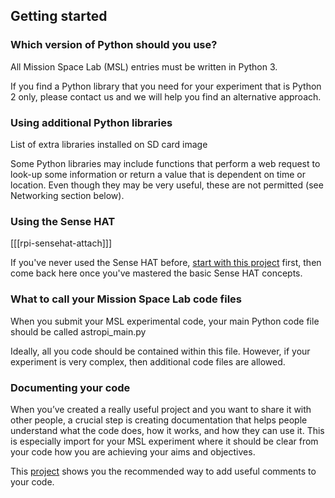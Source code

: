 ## Getting started

### Which version of Python should you use?

All Mission Space Lab (MSL) entries must be written in Python 3.

If you find a Python library that you need for your experiment that is Python 2 only, please contact us and we will help you find an alternative approach.

### Using additional Python libraries
List of extra libraries installed on SD card image


Some Python libraries may include functions that perform a web request to look-up some information or return a value that is dependent on time or location. Even though they may be very useful, these are not permitted (see Networking section below).  

### Using the Sense HAT

[[[rpi-sensehat-attach]]]

If you've never used the Sense HAT before, [start with this project](https://projects.raspberrypi.org/en/projects/getting-started-with-the-sense-hat/) first, then come back here once you've mastered the basic Sense HAT concepts.

### What to call your Mission Space Lab code files

When you submit your MSL experimental code, your main Python code file should be called astropi_main.py

Ideally, all you code should be contained within this file. However, if your experiment is very complex, then additional code files are allowed.

### Documenting your code

When you’ve created a really useful project and you want to share it with other people, a crucial step is creating documentation that helps people understand what the code does, how it works, and how they can use it. This is especially import for your MSL experiment where it should be clear from your code how you are achieving your aims and objectives.

This [project](https://projects.raspberrypi.org/en/projects/documenting-your-code) shows you the recommended way to add useful comments to your code.
